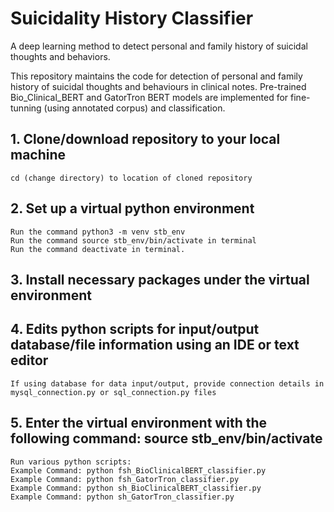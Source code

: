 # Suicidality History Classifier
A deep learning method to detect personal and family history of suicidal thoughts and behaviors.

This repository maintains the code for detection of personal and family history of suicidal thoughts and behaviours in clinical notes. Pre-trained Bio_Clinical_BERT and GatorTron BERT models are implemented for fine-tunning (using annotated corpus) and classification. 

## 1. Clone/download repository to your local machine
    cd (change directory) to location of cloned repository

## 2. Set up a virtual python environment
    Run the command python3 -m venv stb_env
    Run the command source stb_env/bin/activate in terminal
    Run the command deactivate in terminal.

## 3. Install necessary packages under the virtual environment

## 4. Edits python scripts for input/output database/file information using an IDE or text editor
    If using database for data input/output, provide connection details in mysql_connection.py or sql_connection.py files

## 5. Enter the virtual environment with the following command: source stb_env/bin/activate
    Run various python scripts:
    Example Command: python fsh_BioClinicalBERT_classifier.py
    Example Command: python fsh_GatorTron_classifier.py
    Example Command: python sh_BioClinicalBERT_classifier.py
    Example Command: python sh_GatorTron_classifier.py
